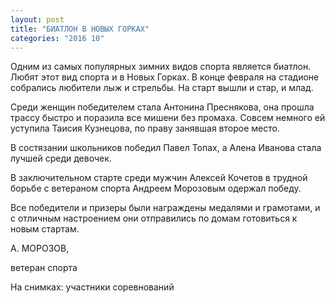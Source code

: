 ```yaml
---
layout: post
title: "БИАТЛОН В НОВЫХ ГОРКАХ"
categories: "2016 10"
---
```


Одним из самых популярных зимних видов спорта является биатлон. Любят этот вид спорта и в Новых Горках. В конце февраля на стадионе собрались любители лыж и стрельбы. На старт вышли и стар, и млад.

Среди женщин победителем стала Антонина Преснякова, она прошла трассу быстро и поразила все мишени без промаха. Совсем немного ей уступила Таисия Кузнецова, по праву занявшая второе место.

В состязании школьников победил Павел Топах, а Алена Иванова стала лучшей среди девочек.

В заключительном старте среди мужчин Алексей Кочетов в трудной борьбе с ветераном спорта Андреем Морозовым одержал победу.

Все победители и призеры были награждены медалями и грамотами, и с отличным настроением они отправились по домам готовиться к новым стартам.

А. МОРОЗОВ,

ветеран спорта

На снимках: участники соревнований


